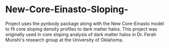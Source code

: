 # New-Core-Einasto-Sloping-
Project uses the pynbody package along with the New Core-Einasto model to fit core sloping density profiles to dark matter halos. This project was originally used in core sloping analysis of dark matter halos in Dr. Ferah Munshi's research group at the University of Oklahoma.
